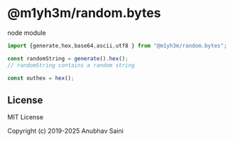 # @m1yh3m/random.bytes

node module

```javascript
import {generate,hex,base64,ascii,utf8 } from "@m1yh3m/random.bytes";

const randomString = generate().hex();
// randomString contains a random string

const outhex = hex();
```

## License

MIT License

Copyright (c) 2019-2025 Anubhav Saini
